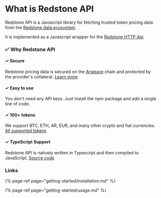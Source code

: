 # What is Redstone API

Redstone API is a Javascript library for fetching trusted token pricing data from the [Redstone data ecosystem](https://github.com/redstone-finance/redstone/blob/master/README.md).

It is implemented as a Javascript wrapper for the [Redstone HTTP Api](docs/HTTP_API.md).

### ✅ Why Redstone API

#### ✓ Secure

Redstone pricing data is secured on the [Arweave](https://www.arweave.org/) chain and protected by the provider's collateral. [Learn more](https://github.com/redstone-finance/redstone/blob/master/README.md)

#### ✓ Easy to use

You don't need any API keys. Just install the npm package and add a single line of code.

#### ✓ 100+ tokens

We support BTC, ETH, AR, EUR, and many other crypto and fiat currencies. [All supported tokens](https://github.com/redstone-finance/redstone-api/blob/main/docs/ALL_SUPPORTED_TOKENS.md)

#### ✓ TypeScript Support

Redstone API is natively written in Typescript and then compiled to JavaScript. [Source code](https://github.com/redstone-finance/redstone-api)

### Links

{% page-ref page="getting-started/installation.md" %}

{% page-ref page="getting-started/usage.md" %}



